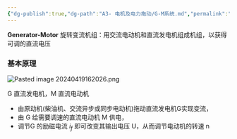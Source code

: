 ```yaml
---
{"dg-publish":true,"dg-path":"A3- 电机及电力拖动/G-M系统.md","permalink":"/A3- 电机及电力拖动/G-M系统/","dgPassFrontmatter":true,"noteIcon":"","created":"2025-08-02T10:36:28.390+08:00","updated":"2025-08-02T10:36:28.390+08:00"}
---
```


**Generator-Motor**
旋转变流机组：用交流电动机和直流发电机组成机组，以获得可调的直流电压

### 基本原理
![Pasted image 20240419162026.png](/img/user/Photo%20Resources/Pasted%20image%2020240419162026.png)

G 直流发电机，M 直流电动机
- 由原动机(柴油机、交流异步或同步电动机)拖动直流发电机G实现变流，
- 由 G 给需要调速的直流电动机 M 供电，
- 调节G 的励磁电流 $i_{f}$ 即可改变其输出电压 U，从而调节电动机的转速 n 

